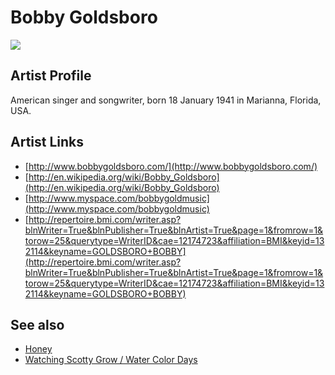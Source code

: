 # Bobby Goldsboro

![](../../asssets/artists/Bobby_Goldsboro.png)

## Artist Profile

American singer and songwriter, born 18 January 1941 in Marianna, Florida, USA.

## Artist Links

- [http://www.bobbygoldsboro.com/](http://www.bobbygoldsboro.com/)
- [http://en.wikipedia.org/wiki/Bobby_Goldsboro](http://en.wikipedia.org/wiki/Bobby_Goldsboro)
- [http://www.myspace.com/bobbygoldmusic](http://www.myspace.com/bobbygoldmusic)
- [http://repertoire.bmi.com/writer.asp?blnWriter=True&blnPublisher=True&blnArtist=True&page=1&fromrow=1&torow=25&querytype=WriterID&cae=12174723&affiliation=BMI&keyid=132114&keyname=GOLDSBORO+BOBBY](http://repertoire.bmi.com/writer.asp?blnWriter=True&blnPublisher=True&blnArtist=True&page=1&fromrow=1&torow=25&querytype=WriterID&cae=12174723&affiliation=BMI&keyid=132114&keyname=GOLDSBORO+BOBBY)


## See also

- [Honey](Bobby_Goldsboro-Honey.md)
- [Watching Scotty Grow / Water Color Days](Bobby_Goldsboro-Watching_Scotty_Grow_-_Water_Color_Days.md)

